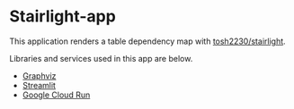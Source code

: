 # Stairlight-app

This application renders a table dependency map with [tosh2230/stairlight](https://github.com/tosh2230/stairlight).

Libraries and services used in this app are below.

- [Graphviz](https://github.com/xflr6/graphviz)
- [Streamlit](https://github.com/streamlit/streamlit)
- [Google Cloud Run](https://cloud.google.com/run)
